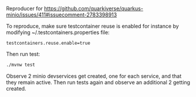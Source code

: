 Reproducer for <https://github.com/quarkiverse/quarkus-minio/issues/411#issuecomment-2783398913>

To reproduce, make sure testcontainer reuse is enabled for instance by modifying ~/.testcontainers.properties file:

```properties
testcontainers.reuse.enable=true
```

Then run test:

```bash
./mvnw test
```

Observe 2 minio devservices get created, one for each service, and that they remain active. Then run tests again and observe an additional 2 getting created.
